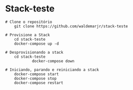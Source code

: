 # Stack-teste

	# Clone o repositório
		git clone https://github.com/waldemarjr/stack-teste

	# Provisione a Stack
		cd stack-teste
		docker-compose up -d

	# Desprovisionando a stack
		cd stack-teste
                docker-compose down

	# Iniciando, parando e reiniciando a stack
		docker-compose start
		docker-compose stop
		docker-compose restart

	
